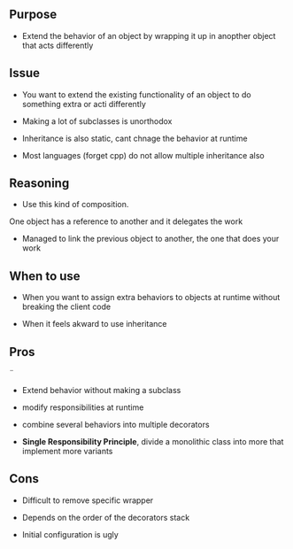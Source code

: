 ## Purpose

* Extend the behavior of an object by wrapping it up in anopther object that acts differently

## Issue

* You want to extend the existing functionality of an object to do something extra or acti differently

* Making a lot of subclasses is unorthodox

* Inheritance is also static, cant chnage the behavior at runtime

* Most languages (forget cpp) do not allow multiple inheritance also

## Reasoning

* Use this kind of composition.

One object has a reference to another and it delegates the work

* Managed to link the previous object to another, the one that does your work

## When to use

* When you want to assign extra behaviors to objects at runtime without breaking the client code

* When it feels akward to use inheritance

## Pros
¨
* Extend behavior without making a subclass

* modify responsibilities at runtime

* combine several behaviors into multiple decorators

* __Single Responsibility Principle__, divide a monolithic class into more that implement more variants

## Cons

* Difficult to remove specific wrapper

* Depends on the order of the decorators stack

* Initial configuration is ugly